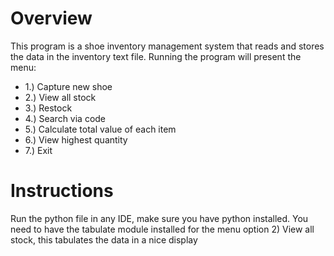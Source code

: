 # Overview
This program is a shoe inventory management system that reads and stores the data in the inventory text file.
Running the program will present the menu:
* 1.) Capture new shoe
* 2.) View all stock
* 3.) Restock
* 4.) Search via code
* 5.) Calculate total value of each item
* 6.) View highest quantity
* 7.) Exit

# Instructions
Run the python file in any IDE, make sure you have python installed.
You need to have the tabulate module installed for the menu option 2) View all stock, this tabulates the data in a nice display
